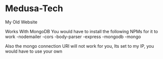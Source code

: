 # Medusa-Tech
My Old Website 

Works With MongoDB
You would have to install the following NPMs for it to work
-nodemailer
-cors
-body-parser
-express
-mongodb
-mongo


Also the mongo connection URI will not work for you, Its set to my IP, you would have to use your own

